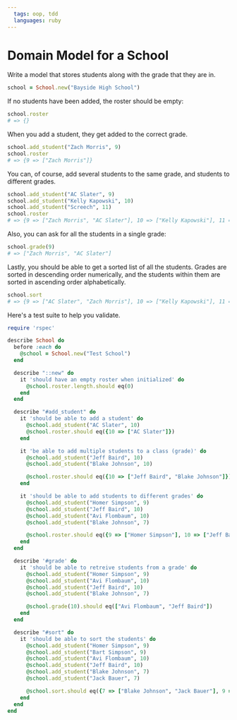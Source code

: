 ```yaml
---
  tags: oop, tdd
  languages: ruby
---
```


# Domain Model for a School

Write a model that stores students along with the grade that they are in.

```ruby
school = School.new("Bayside High School")
```

If no students have been added, the roster should be empty:

```ruby
school.roster
# => {}
```

When you add a student, they get added to the correct grade.

```ruby
school.add_student("Zach Morris", 9)
school.roster
# => {9 => ["Zach Morris"]}
```

You can, of course, add several students to the same grade, and students to different grades.

```ruby
school.add_student("AC Slater", 9)
school.add_student("Kelly Kapowski", 10)
school.add_student("Screech", 11)
school.roster
# => {9 => ["Zach Morris", "AC Slater"], 10 => ["Kelly Kapowski"], 11 => ["Screech"]}
```

Also, you can ask for all the students in a single grade:

```ruby
school.grade(9)
# => ["Zach Morris", "AC Slater"]
```

Lastly, you should be able to get a sorted list of all the students. Grades are sorted in descending order numerically, and the students within them are sorted in ascending order alphabetically.

```ruby
school.sort
# => {9 => ["AC Slater", "Zach Morris"], 10 => ["Kelly Kapowski"], 11 => ["Screech"]}
```
Here's a test suite to help you validate.

```ruby
require 'rspec'

describe School do
  before :each do
    @school = School.new("Test School")
  end

  describe "::new" do
    it 'should have an empty roster when initialized' do
      @school.roster.length.should eq(0)
    end
  end

  describe "#add_student" do
    it 'should be able to add a student' do
      @school.add_student("AC Slater", 10)
      @school.roster.should eq({10 => ["AC Slater"]})
    end

    it 'be able to add multiple students to a class (grade)' do
      @school.add_student("Jeff Baird", 10)
      @school.add_student("Blake Johnson", 10)

      @school.roster.should eq({10 => ["Jeff Baird", "Blake Johnson"]})
    end

    it 'should be able to add students to different grades' do
      @school.add_student("Homer Simpson", 9)
      @school.add_student("Jeff Baird", 10)
      @school.add_student("Avi Flombaum", 10)
      @school.add_student("Blake Johnson", 7)

      @school.roster.should eq({9 => ["Homer Simpson"], 10 => ["Jeff Baird", "Avi Flombaum"], 7 => ["Blake Johnson"]})
    end
  end

  describe '#grade' do
    it 'should be able to retreive students from a grade' do
      @school.add_student("Homer Simpson", 9)
      @school.add_student("Avi Flombaum", 10)
      @school.add_student("Jeff Baird", 10)
      @school.add_student("Blake Johnson", 7)

      @school.grade(10).should eq(["Avi Flombaum", "Jeff Baird"])
    end
  end

  describe "#sort" do
    it 'should be able to sort the students' do
      @school.add_student("Homer Simpson", 9)
      @school.add_student("Bart Simpson", 9)
      @school.add_student("Avi Flombaum", 10)
      @school.add_student("Jeff Baird", 10)
      @school.add_student("Blake Johnson", 7)
      @school.add_student("Jack Bauer", 7)

      @school.sort.should eq({7 => ["Blake Johnson", "Jack Bauer"], 9 => ["Bart Simpson", "Homer Simpson"], 10 => ["Avi Flombaum", "Jeff Baird"]})
    end
  end
end
```
